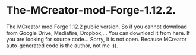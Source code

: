 # The-MCreator-mod-Forge-1.12.2.
The MCreator mod Forge 1.12.2 public version.
So if you cannot download from Google Drive, Mediafire, Dropbox,... You can download it from here.
If you are looking for source code...
Sorry, it is not open.
Because MCreator auto-generated code is the author, not me :)).
